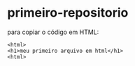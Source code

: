# primeiro-repositorio

para copiar o código em HTML:
```
<html>
<h1>meu primeiro arquivo em html</h1>
<html>
```
